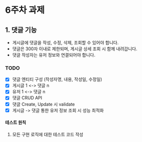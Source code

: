 # 6주차 과제

## 1. 댓글 기능

- 게시글에 댓글을 작성, 수정, 삭제, 조회할 수 있어야 합니다.
- 댓글은 300자 이내로 제한되며, 게시글 상세 조회 시 함께 내려갑니다.
- 댓글 작성자는 유저 정보와 연결되어야 합니다.


### TODO
- [x] 댓글 엔티티 구성 (작성자명, 내용, 작성일, 수정일)
- [x] 게시글 1 <-> 댓글 n 
- [x] 유저 1 <-> 댓글 n
- [x] 댓글 CRUD API
- [x] 댓글 Create, Update 시 validate
- [x] 게시글 -> 댓글 통한 유저 정보 조회 시 성능 최적화

#### 테스트 원칙
1. 모든 구현 로직에 대한 테스트 코드 작성